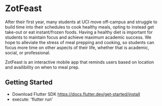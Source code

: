 # ZotFeast
After their first year, many students at UCI move off-campus and struggle to build time into their schedules to cook healthy meals, opting to instead get take-out or eat instant/frozen foods. Having a healthy diet is important for students to maintain focus and achieve maximum academic success. We hope to alleviate the stress of meal prepping and cooking, so students can focus more time on other aspects of their life, whether that is academic, social, or professional.

ZotFeast is an interactive mobile app that reminds users based on location and availibility on when to meal prep. 

## Getting Started
- Download Flutter SDK https://docs.flutter.dev/get-started/install
- execute: 'flutter run'
